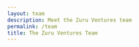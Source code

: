 ```yaml
---
layout: team
description: Meet the Zuru Ventures team
permalink: /team
title: The Zuru Ventures Team
---
```


